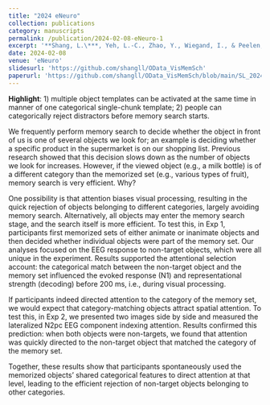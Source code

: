 ```yaml
---
title: "2024 eNeuro"
collection: publications
category: manuscripts
permalink: /publication/2024-02-08-eNeuro-1
excerpt: '**Shang, L.\***, Yeh, L.-C., Zhao, Y., Wiegand, I., & Peelen, M. V.\* (2024). Category-based attention facilitates memory search. *eNeuro, 11*(2), ENEURO.0012-24.2024. [https://doi.org/10.1523/ENEURO.0012-24.2024](https://doi.org/10.1523/ENEURO.0012-24.2024)'
date: 2024-02-08
venue: 'eNeuro'
slidesurl: 'https://github.com/shangll/OData_VisMemSch'
paperurl: 'https://github.com/shangll/OData_VisMemSch/blob/main/SL_2024_eNeuro_VisMemo.pdf'
---
```


**Highlight**: 1) multiple object templates can be activated at the same time in manner of one categorical single-chunk template; 2) people can categorically reject distractors before memory search starts.

We frequently perform memory search to decide whether the object in front of us is one of several objects we look for; an example is deciding whether a specific product in the supermarket is on our shopping list. Previous research showed that this decision slows down as the number of objects we look for increases. However, if the viewed object (e.g., a milk bottle) is of a different category than the memorized set (e.g., various types of fruit), memory search is very efficient. Why?

One possibility is that attention biases visual processing, resulting in the quick rejection of objects belonging to different categories, largely avoiding memory search. Alternatively, all objects may enter the memory search stage, and the search itself is more efficient. To test this, in Exp 1, participants first memorized sets of either animate or inanimate objects and then decided whether individual objects were part of the memory set. Our analyses focused on the EEG response to non-target objects, which were all unique in the experiment. Results supported the attentional selection account: the categorical match between the non-target object and the memory set influenced the evoked response (N1) and representational strength (decoding) before 200 ms, i.e., during visual processing.

If participants indeed directed attention to the category of the memory set, we would expect that category-matching objects attract spatial attention. To test this, in Exp 2, we presented two images side by side and measured the lateralized N2pc EEG component indexing attention. Results confirmed this prediction: when both objects were non-targets, we found that attention was quickly directed to the non-target object that matched the category of the memory set.

Together, these results show that participants spontaneously used the memorized objects’ shared categorical features to direct attention at that level, leading to the efficient rejection of non-target objects belonging to other categories.
